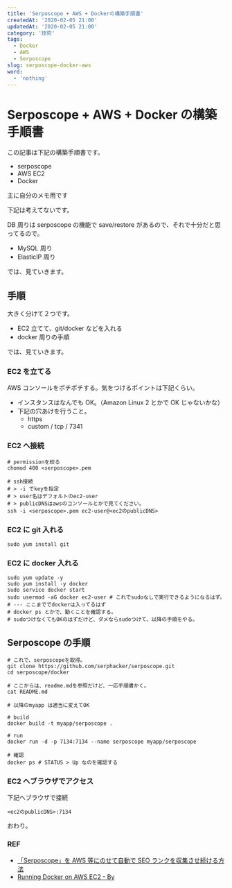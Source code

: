 ```yaml
---
title: 'Serposcope + AWS + Dockerの構築手順書'
createdAt: '2020-02-05 21:00'
updatedAt: '2020-02-05 21:00'
category: '技術'
tags:
  - Docker
  - AWS
  - Serposcope
slug: serposcope-docker-aws
word:
  - 'nothing'
---
```


# Serposcope + AWS + Docker の構築手順書

この記事は下記の構築手順書です。

- serposcope
- AWS EC2
- Docker

主に自分のメモ用です

下記は考えてないです。

DB 周りは serposcope の機能で save/restore があるので、それで十分だと思ってるので。

- MySQL 周り
- ElasticIP 周り

では、見ていきます。

## 手順

大きく分けて２つです。

- EC2 立てて、git/docker などを入れる
- docker 周りの手順

では、見ていきます。

### EC2 を立てる

AWS コンソールをポチポチする。気をつけるポイントは下記くらい。

- インスタンスはなんでも OK。（Amazon Linux 2 とかで OK じゃないかな）
- 下記の穴あけを行うこと。
  - https
  - custom / tcp / 7341

### EC2 へ接続

```shell
# permissionを絞る
chomod 400 <serposcope>.pem

# ssh接続
# > -i でkeyを指定
# > user名はデフォルトのec2-user
# > publicDNSはawsのコンソールとかで見てください。
ssh -i <serposcope>.pem ec2-user@<ec2のpublicDNS>
```

### EC2 に git 入れる

```shell
sudo yum install git
```

### EC2 に docker 入れる

```shell
sudo yum update -y
sudo yum install -y docker
sudo service docker start
sudo usermod -aG docker ec2-user # これでsudoなしで実行できるようになるはず。
# --- ここまででdockerは入ってるはず
# docker ps とかで、動くことを確認する。
# sudoつけなくてもOKのはずだけど、ダメならsudoつけて、以降の手順をやる。
```

## Serposcope の手順

```shell
# これで、serposcopeを取得。
git clone https://github.com/serphacker/serposcope.git
cd serposcope/docker

# ここからは、readme.mdを参照だけど、一応手順書かく。
cat README.md

# 以降のmyapp は適当に変えてOK

# build
docker build -t myapp/serposcope .

# run
docker run -d -p 7134:7134 --name serposcope myapp/serposcope

# 確認
docker ps # STATUS > Up なのを確認する
```

### EC2 へブラウザでアクセス

下記へブラウザで接続

```
<ec2のpublicDNS>:7134
```

おわり。

### REF

- [「Serposcope」を AWS 等にのせて自動で SEO ランクを収集させ続ける方法](https://awe-some.net/2016/12/serposcope-vps/)
- [Running Docker on AWS EC2 - By ](https://hackernoon.com/running-docker-on-aws-ec2-83a14b780c56)
